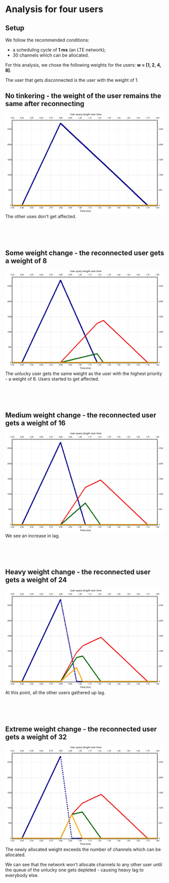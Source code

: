 # Analysis for four users

## Setup

We follow the recommended conditions:

- a scheduling cycle of **1 ms** (an LTE network);
- 30 channels which can be allocated.
  
For this analysis, we chose the following weights for the users: **w = [1, 2, 4, 8]**.

The user that gets disconnected is the user with the weight of 1.

## No tinkering - the weight of the user remains the same after reconnecting

![base](./base.svg)
The other uses don't get affected.

<br/>
<br/>
<br/>

## Some weight change - the reconnected user gets a weight of 8

![adap1](adap1.svg)
The unlucky user gets the same weight as the user with the highest priority - a weight of 8. Users started to get affected.

<br/>
<br/>
<br/>

## Medium weight change - the reconnected user gets a weight of 16

![adap2](adap2.svg)
We see an increase in lag.

<br/>
<br/>
<br/>

## Heavy weight change - the reconnected user gets a weight of 24

![adap3](adap3.svg)
At this point, all the other users gathered up lag.

<br/>
<br/>
<br/>

## Extreme weight change - the reconnected user gets a weight of 32

![adap4](adap4.svg)
The newly allocated weight exceeds the number of channels which can be allocated.

We can see that the network won't allocate channels to any other user until the queue of the unlucky one gets depleted - causing heavy lag to everybody else.
